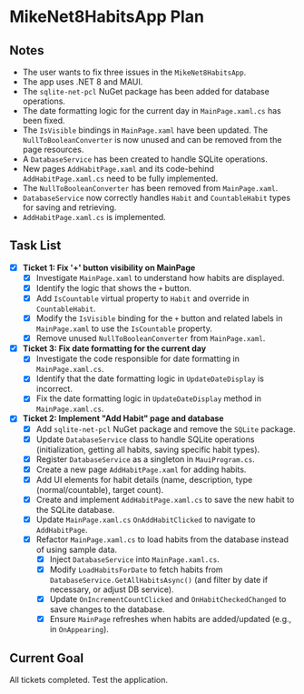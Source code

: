 # MikeNet8HabitsApp Plan

## Notes

- The user wants to fix three issues in the `MikeNet8HabitsApp`.
- The app uses .NET 8 and MAUI.
- The `sqlite-net-pcl` NuGet package has been added for database operations.
- The date formatting logic for the current day in `MainPage.xaml.cs` has been fixed.
- The `IsVisible` bindings in `MainPage.xaml` have been updated. The `NullToBooleanConverter` is now unused and can be removed from the page resources.
- A `DatabaseService` has been created to handle SQLite operations.
- New pages `AddHabitPage.xaml` and its code-behind `AddHabitPage.xaml.cs` need to be fully implemented.
- The `NullToBooleanConverter` has been removed from `MainPage.xaml`.
- `DatabaseService` now correctly handles `Habit` and `CountableHabit` types for saving and retrieving.
- `AddHabitPage.xaml.cs` is implemented.

## Task List

- [x] **Ticket 1: Fix '+' button visibility on MainPage**
    - [x] Investigate `MainPage.xaml` to understand how habits are displayed.
    - [x] Identify the logic that shows the `+` button.
    - [x] Add `IsCountable` virtual property to `Habit` and override in `CountableHabit`.
    - [x] Modify the `IsVisible` binding for the `+` button and related labels in `MainPage.xaml` to use the `IsCountable` property.
    - [x] Remove unused `NullToBooleanConverter` from `MainPage.xaml`.
- [x] **Ticket 3: Fix date formatting for the current day**
    - [x] Investigate the code responsible for date formatting in `MainPage.xaml.cs`.
    - [x] Identify that the date formatting logic in `UpdateDateDisplay` is incorrect.
    - [x] Fix the date formatting logic in `UpdateDateDisplay` method in `MainPage.xaml.cs`.
- [x] **Ticket 2: Implement "Add Habit" page and database**
    - [x] Add `sqlite-net-pcl` NuGet package and remove the `SQLite` package.
    - [x] Update `DatabaseService` class to handle SQLite operations (initialization, getting all habits, saving specific habit types).
    - [x] Register `DatabaseService` as a singleton in `MauiProgram.cs`.
    - [x] Create a new page `AddHabitPage.xaml` for adding habits.
    - [x] Add UI elements for habit details (name, description, type (normal/countable), target count).
    - [x] Create and implement `AddHabitPage.xaml.cs` to save the new habit to the SQLite database.
    - [x] Update `MainPage.xaml.cs` `OnAddHabitClicked` to navigate to `AddHabitPage`.
    - [x] Refactor `MainPage.xaml.cs` to load habits from the database instead of using sample data.
        - [x] Inject `DatabaseService` into `MainPage.xaml.cs`.
        - [x] Modify `LoadHabitsForDate` to fetch habits from `DatabaseService.GetAllHabitsAsync()` (and filter by date if necessary, or adjust DB service).
        - [x] Update `OnIncrementCountClicked` and `OnHabitCheckedChanged` to save changes to the database.
        - [x] Ensure `MainPage` refreshes when habits are added/updated (e.g., in `OnAppearing`).

## Current Goal

All tickets completed. Test the application.
